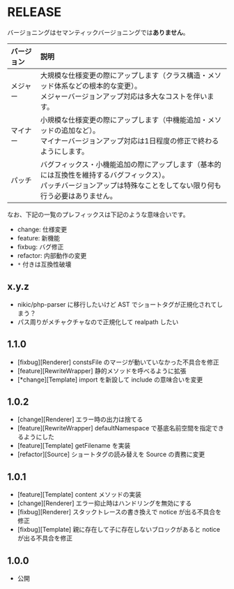 # RELEASE

バージョニングはセマンティックバージョニングでは**ありません**。

| バージョン   | 説明
|:--           |:--
| メジャー     | 大規模な仕様変更の際にアップします（クラス構造・メソッド体系などの根本的な変更）。<br>メジャーバージョンアップ対応は多大なコストを伴います。
| マイナー     | 小規模な仕様変更の際にアップします（中機能追加・メソッドの追加など）。<br>マイナーバージョンアップ対応は1日程度の修正で終わるようにします。
| パッチ       | バグフィックス・小機能追加の際にアップします（基本的には互換性を維持するバグフィックス）。<br>パッチバージョンアップは特殊なことをしてない限り何も行う必要はありません。

なお、下記の一覧のプレフィックスは下記のような意味合いです。

- change: 仕様変更
- feature: 新機能
- fixbug: バグ修正
- refactor: 内部動作の変更
- `*` 付きは互換性破壊

## x.y.z

- nikic/php-parser に移行したいけど AST でショートタグが正規化されてしまう？
- パス周りがメチャクチャなので正規化して realpath したい

## 1.1.0

- [fixbug][Renderer] constsFile のマージが動いていなかった不具合を修正
- [feature][RewriteWrapper] 静的メソッドを呼べるように拡張
- [*change][Template] import を新設して include の意味合いを変更

## 1.0.2

- [change][Renderer] エラー時の出力は捨てる
- [feature][RewriteWrapper] defaultNamespace で基底名前空間を指定できるようにした
- [feature][Template] getFilename を実装
- [refactor][Source] ショートタグの読み替えを Source の責務に変更

## 1.0.1

- [feature][Template] content メソッドの実装
- [change][Renderer] エラー抑止時はハンドリングを無効にする
- [fixbug][Renderer] スタックトレースの書き換えで notice が出る不具合を修正
- [fixbug][Template] 親に存在して子に存在しないブロックがあると notice が出る不具合を修正

## 1.0.0

- 公開
